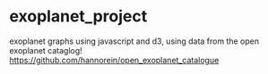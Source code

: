 exoplanet_project
=================

exoplanet graphs using javascript and d3, using data from the open exoplanet cataglog! 
https://github.com/hannorein/open_exoplanet_catalogue
